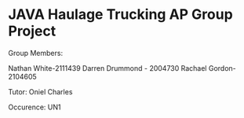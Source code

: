 # JAVA Haulage Trucking AP Group Project

Group Members:

Nathan White-2111439
Darren Drummond - 2004730
Rachael Gordon-2104605

Tutor: Oniel Charles

Occurence: UN1
